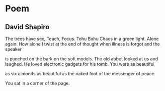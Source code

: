 # Poem
## David Shapiro
The trees have sex,
Teach,
Focus.
Tohu Bohu
Chaos in a green light.
Alone again.
How alone I twist
at the end of thought
when illness is forgot
and the speaker


is punched on the bark
on the soft models.
The old abbot looked at us and laughed.
He loved electronic gadgets for his tomb.
You were as beautiful

as six almonds
as beautiful as
the naked foot
of the messenger of peace.

You sat in a corner of the page.